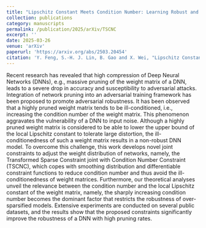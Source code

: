 ```yaml
---
title: "Lipschitz Constant Meets Condition Number: Learning Robust and Compact Deep Neural Networks"
collection: publications
category: manuscripts
permalink: /publication/2025/arXiv/TSCNC
excerpt: ''
date: 2025-03-26
venue: 'arXiv'
paperurl: 'https://arxiv.org/abs/2503.20454'
citation: 'Y. Feng, S.-H. J. Lin, B. Gao and X. Wei, "Lipschitz Constant Meets Condition Number: Learning Robust and Compact Deep Neural Networks," in arXiv preprint 2503.20454, 2025.'
---
```


Recent research has revealed that high compression of Deep Neural Networks (DNNs), e.g., massive pruning of the weight matrix of a DNN, leads to a severe drop in accuracy and susceptibility to adversarial attacks. Integration of network pruning into an adversarial training framework has been proposed to promote adversarial robustness. It has been observed that a highly pruned weight matrix tends to be ill-conditioned, i.e., increasing the condition number of the weight matrix. This phenomenon aggravates the vulnerability of a DNN to input noise. Although a highly pruned weight matrix is considered to be able to lower the upper bound of the local Lipschitz constant to tolerate large distortion, the ill-conditionedness of such a weight matrix results in a non-robust DNN model. To overcome this challenge, this work develops novel joint constraints to adjust the weight distribution of networks, namely, the Transformed Sparse Constraint joint with Condition Number Constraint (TSCNC), which copes with smoothing distribution and differentiable constraint functions to reduce condition number and thus avoid the ill-conditionedness of weight matrices. Furthermore, our theoretical analyses unveil the relevance between the condition number and the local Lipschitz constant of the weight matrix, namely, the sharply increasing condition number becomes the dominant factor that restricts the robustness of over-sparsified models. Extensive experiments are conducted on several public datasets, and the results show that the proposed constraints significantly improve the robustness of a DNN with high pruning rates.
